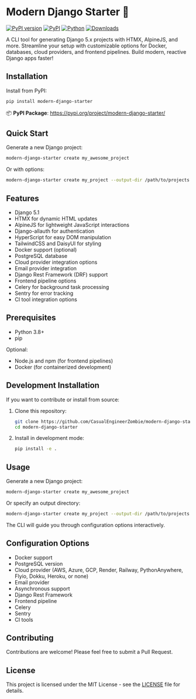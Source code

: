 # Modern Django Starter 🚀

[![PyPI version](https://badge.fury.io/py/modern-django-starter.svg)](https://badge.fury.io/py/modern-django-starter)
[![PyPI](https://img.shields.io/pypi/v/modern-django-starter)](https://pypi.org/project/modern-django-starter/)
[![Python](https://img.shields.io/pypi/pyversions/modern-django-starter)](https://pypi.org/project/modern-django-starter/)
[![Downloads](https://pepy.tech/badge/modern-django-starter)](https://pepy.tech/project/modern-django-starter)

A CLI tool for generating Django 5.x projects with HTMX, AlpineJS, and more. Streamline your setup with customizable options for Docker, databases, cloud providers, and frontend pipelines. Build modern, reactive Django apps faster! 

## Installation

Install from PyPI:

```bash
pip install modern-django-starter
```

📦 **PyPI Package**: https://pypi.org/project/modern-django-starter/

## Quick Start

Generate a new Django project:

```bash
modern-django-starter create my_awesome_project
```

Or with options:

```bash
modern-django-starter create my_project --output-dir /path/to/projects
``` 

## Features

- Django 5.1
- HTMX for dynamic HTML updates
- AlpineJS for lightweight JavaScript interactions
- Django-allauth for authentication
- HyperScript for easy DOM manipulation
- TailwindCSS and DaisyUI for styling
- Docker support (optional)
- PostgreSQL database
- Cloud provider integration options
- Email provider integration
- Django Rest Framework (DRF) support
- Frontend pipeline options
- Celery for background task processing
- Sentry for error tracking
- CI tool integration options

## Prerequisites

- Python 3.8+
- pip

Optional:
- Node.js and npm (for frontend pipelines)
- Docker (for containerized development)

## Development Installation

If you want to contribute or install from source:

1. Clone this repository:
   ```bash
   git clone https://github.com/CasualEngineerZombie/modern-django-starter.git
   cd modern-django-starter
   ```

2. Install in development mode:
   ```bash
   pip install -e .
   ```

## Usage

Generate a new Django project:

```bash
modern-django-starter create my_awesome_project
```

Or specify an output directory:

```bash
modern-django-starter create my_project --output-dir /path/to/projects
```

The CLI will guide you through configuration options interactively.

## Configuration Options

- Docker support
- PostgreSQL version
- Cloud provider (AWS, Azure, GCP, Render, Railway, PythonAnywhere, Flyio, Dokku, Heroku, or none)
- Email provider
- Asynchronous support
- Django Rest Framework
- Frontend pipeline
- Celery
- Sentry
- CI tools

## Contributing

Contributions are welcome! Please feel free to submit a Pull Request.

## License

This project is licensed under the MIT License - see the [LICENSE](LICENSE) file for details.
